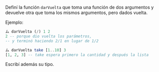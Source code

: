 Definí la función `darVuelta` que toma una función de dos argumentos y devuelve otra que toma los mismos argumentos, pero dados vuelta. 

Ejemplo: 

```haskell
ム darVuelta (/) 1 2
2 -- porque dio vuelta los parámetros, 
-- y terminó haciendo 2/1 en lugar de 1/2

ム darVuelta take [1..10] 3
[1, 2, 3] -- take espera primero la cantidad y después la lista
```

Escribí además su tipo. 